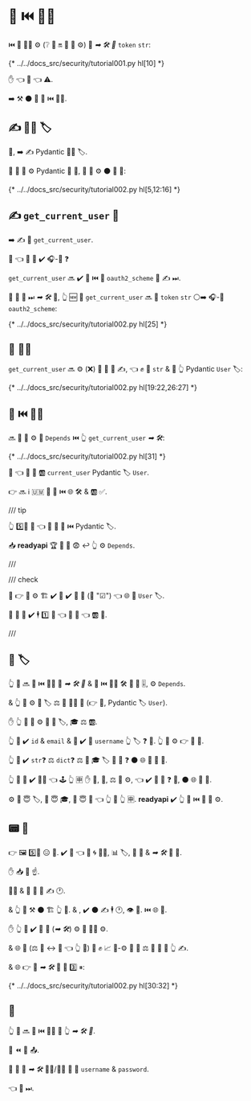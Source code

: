 # 🤚 ⏮️ 👩‍💻

⏮️ 📃 💂‍♂ ⚙️ (❔ 🧢 🔛 🔗 💉 ⚙️) 🤝 *➡ 🛠️ 🔢* `token` `str`:

{* ../../docs_src/security/tutorial001.py hl[10] *}

✋️ 👈 🚫 👈 ⚠.

➡️ ⚒ ⚫️ 🤝 👥 ⏮️ 👩‍💻.

## ✍ 👩‍💻 🏷

🥇, ➡️ ✍ Pydantic 👩‍💻 🏷.

🎏 🌌 👥 ⚙️ Pydantic 📣 💪, 👥 💪 ⚙️ ⚫️ 🙆 🙆:

{* ../../docs_src/security/tutorial002.py hl[5,12:16] *}

## ✍ `get_current_user` 🔗

➡️ ✍ 🔗 `get_current_user`.

💭 👈 🔗 💪 ✔️ 🎧-🔗 ❓

`get_current_user` 🔜 ✔️ 🔗 ⏮️ 🎏 `oauth2_scheme` 👥 ✍ ⏭.

🎏 👥 🔨 ⏭ *➡ 🛠️* 🔗, 👆 🆕 🔗 `get_current_user` 🔜 📨 `token` `str` ⚪️➡️ 🎧-🔗 `oauth2_scheme`:

{* ../../docs_src/security/tutorial002.py hl[25] *}

## 🤚 👩‍💻

`get_current_user` 🔜 ⚙️ (❌) 🚙 🔢 👥 ✍, 👈 ✊ 🤝 `str` &amp; 📨 👆 Pydantic `User` 🏷:

{* ../../docs_src/security/tutorial002.py hl[19:22,26:27] *}

## 💉 ⏮️ 👩‍💻

🔜 👥 💪 ⚙️ 🎏 `Depends` ⏮️ 👆 `get_current_user` *➡ 🛠️*:

{* ../../docs_src/security/tutorial002.py hl[31] *}

👀 👈 👥 📣 🆎 `current_user` Pydantic 🏷 `User`.

👉 🔜 ℹ 🇺🇲 🔘 🔢 ⏮️ 🌐 🛠️ &amp; 🆎 ✅.

/// tip

👆 5️⃣📆 💭 👈 📨 💪 📣 ⏮️ Pydantic 🏷.

📥 **readyapi** 🏆 🚫 🤚 😨 ↩️ 👆 ⚙️ `Depends`.

///

/// check

🌌 👉 🔗 ⚙️ 🏗 ✔ 👥 ✔️ 🎏 🔗 (🎏 "☑") 👈 🌐 📨 `User` 🏷.

👥 🚫 🚫 ✔️ 🕴 1️⃣ 🔗 👈 💪 📨 👈 🆎 💽.

///

## 🎏 🏷

👆 💪 🔜 🤚 ⏮️ 👩‍💻 🔗 *➡ 🛠️ 🔢* &amp; 🙅 ⏮️ 💂‍♂ 🛠️ **🔗 💉** 🎚, ⚙️ `Depends`.

&amp; 👆 💪 ⚙️ 🙆 🏷 ⚖️ 💽 💂‍♂ 📄 (👉 💼, Pydantic 🏷 `User`).

✋️ 👆 🚫 🚫 ⚙️ 🎯 💽 🏷, 🎓 ⚖️ 🆎.

👆 💚 ✔️ `id` &amp; `email` &amp; 🚫 ✔️ 🙆 `username` 👆 🏷 ❓ 💭. 👆 💪 ⚙️ 👉 🎏 🧰.

👆 💚 ✔️ `str`❓ ⚖️ `dict`❓ ⚖️ 💽 🎓 🏷 👐 🔗 ❓ ⚫️ 🌐 👷 🎏 🌌.

👆 🤙 🚫 ✔️ 👩‍💻 👈 🕹 👆 🈸 ✋️ 🤖, 🤖, ⚖️ 🎏 ⚙️, 👈 ✔️ 🔐 🤝 ❓ 🔄, ⚫️ 🌐 👷 🎏.

⚙️ 🙆 😇 🏷, 🙆 😇 🎓, 🙆 😇 💽 👈 👆 💪 👆 🈸. **readyapi** ✔️ 👆 📔 ⏮️ 🔗 💉 ⚙️.

## 📟 📐

👉 🖼 5️⃣📆 😑 🔁. ✔️ 🤯 👈 👥 🌀 💂‍♂, 📊 🏷, 🚙 🔢 &amp; *➡ 🛠️* 🎏 📁.

✋️ 📥 🔑 ☝.

💂‍♂ &amp; 🔗 💉 💩 ✍ 🕐.

&amp; 👆 💪 ⚒ ⚫️ 🏗 👆 💚. &amp; , ✔️ ⚫️ ✍ 🕴 🕐, 👁 🥉. ⏮️ 🌐 💪.

✋️ 👆 💪 ✔️ 💯 🔗 (*➡ 🛠️*) ⚙️ 🎏 💂‍♂ ⚙️.

&amp; 🌐 👫 (⚖️ 🙆 ↔ 👫 👈 👆 💚) 💪 ✊ 📈 🏤-⚙️ 👫 🔗 ⚖️ 🙆 🎏 🔗 👆 ✍.

&amp; 🌐 👉 💯 *➡ 🛠️* 💪 🤪 3️⃣ ⏸:

{* ../../docs_src/security/tutorial002.py hl[30:32] *}

## 🌃

👆 💪 🔜 🤚 ⏮️ 👩‍💻 🔗 👆 *➡ 🛠️ 🔢*.

👥 ⏪ 😬 📤.

👥 💪 🚮 *➡ 🛠️* 👩‍💻/👩‍💻 🤙 📨 `username` &amp; `password`.

👈 👟 ⏭.
